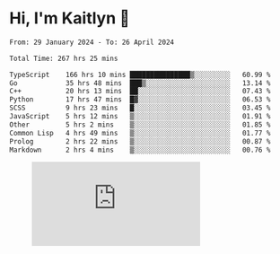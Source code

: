 # Hi, I'm Kaitlyn 👋
<!--START_SECTION:waka-->

```txt
From: 29 January 2024 - To: 26 April 2024

Total Time: 267 hrs 25 mins

TypeScript    166 hrs 10 mins ███████████████▒░░░░░░░░░   60.99 %
Go            35 hrs 48 mins  ███▒░░░░░░░░░░░░░░░░░░░░░   13.14 %
C++           20 hrs 13 mins  ██░░░░░░░░░░░░░░░░░░░░░░░   07.43 %
Python        17 hrs 47 mins  █▓░░░░░░░░░░░░░░░░░░░░░░░   06.53 %
SCSS          9 hrs 23 mins   █░░░░░░░░░░░░░░░░░░░░░░░░   03.45 %
JavaScript    5 hrs 12 mins   ▒░░░░░░░░░░░░░░░░░░░░░░░░   01.91 %
Other         5 hrs 2 mins    ▒░░░░░░░░░░░░░░░░░░░░░░░░   01.85 %
Common Lisp   4 hrs 49 mins   ▒░░░░░░░░░░░░░░░░░░░░░░░░   01.77 %
Prolog        2 hrs 22 mins   ▒░░░░░░░░░░░░░░░░░░░░░░░░   00.87 %
Markdown      2 hrs 4 mins    ▒░░░░░░░░░░░░░░░░░░░░░░░░   00.76 %
```

<!--END_SECTION:waka-->

<figure><embed src="https://wakatime.com/share/@018d58bc-3d22-46c9-b2d7-4ed36fb8172d/243b5d9b-77cd-4133-89ff-dcc8f225fa18.svg"></embed></figure>

